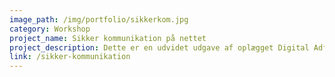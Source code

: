 ```yaml
---
image_path: /img/portfolio/sikkerkom.jpg
category: Workshop
project_name: Sikker kommunikation på nettet
project_description: Dette er en udvidet udgave af oplægget Digital Adfærd, men der er afsat mere tid til og være flere øvelser.
link: /sikker-kommunikation
---
```

